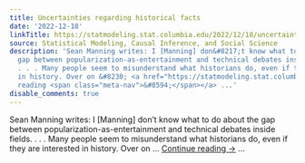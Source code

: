 ```yaml
---
title: Uncertainties regarding historical facts
date: '2022-12-18'
linkTitle: https://statmodeling.stat.columbia.edu/2022/12/18/uncertainties-regarding-historical-facts/
source: Statistical Modeling, Causal Inference, and Social Science
description: 'Sean Manning writes: I [Manning] don&#8217;t know what to do about the
  gap between popularization-as-entertainment and technical debates inside fields.
  . . . Many people seem to misunderstand what historians do, even if they are interested
  in history. Over on &#8230; <a href="https://statmodeling.stat.columbia.edu/2022/12/18/uncertainties-regarding-historical-facts/">Continue
  reading <span class="meta-nav">&#8594;</span></a> ...'
disable_comments: true
---
```

Sean Manning writes: I [Manning] don&#8217;t know what to do about the gap between popularization-as-entertainment and technical debates inside fields. . . . Many people seem to misunderstand what historians do, even if they are interested in history. Over on &#8230; <a href="https://statmodeling.stat.columbia.edu/2022/12/18/uncertainties-regarding-historical-facts/">Continue reading <span class="meta-nav">&#8594;</span></a> ...